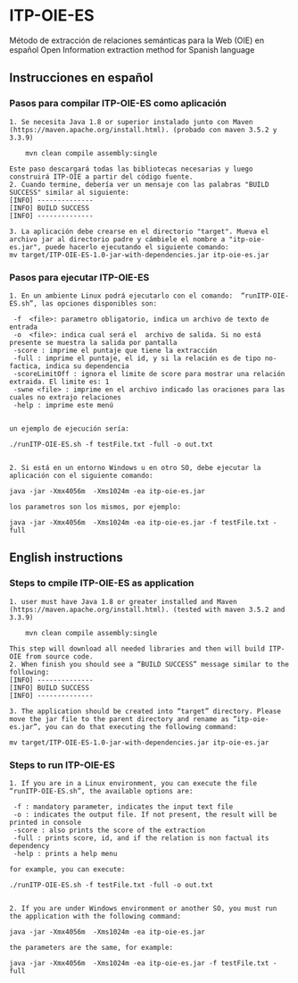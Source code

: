 # ITP-OIE-ES
Método de extracción de relaciones semánticas para la Web (OIE) en español
Open Information extraction method for Spanish language

## Instrucciones en español

### Pasos para compilar ITP-OIE-ES como aplicación

    1. Se necesita Java 1.8 or superior instalado junto con Maven (https://maven.apache.org/install.html). (probado con maven 3.5.2 y 3.3.9)
    
 		mvn clean compile assembly:single

	Este paso descargará todas las bibliotecas necesarias y luego construirá ITP-OIE a partir del código fuente.
    2. Cuando termine, debería ver un mensaje con las palabras "BUILD SUCCESS" similar al siguiente:
	[INFO] --------------
	[INFO] BUILD SUCCESS
	[INFO] --------------

    3. La aplicación debe crearse en el directorio "target". Mueva el archivo jar al directorio padre y cámbiele el nombre a "itp-oie-es.jar", puede hacerlo ejecutando el siguiente comando:
	mv target/ITP-OIE-ES-1.0-jar-with-dependencies.jar itp-oie-es.jar
	
### Pasos para ejecutar ITP-OIE-ES

    1. En un ambiente Linux podrá ejecutarlo con el comando:  “runITP-OIE-ES.sh”, las opciones disponibles son:

	 -f  <file>: parametro obligatorio, indica un archivo de texto de entrada
	 -o  <file>: indica cual será el  archivo de salida. Si no está presente se muestra la salida por pantalla
	 -score : imprime el puntaje que tiene la extracción
	 -full : imprime el puntaje, el id, y si la relación es de tipo no-factica, indica su dependencia
	 -scoreLimitOff : ignora el limite de score para mostrar una relación extraida. El limite es: 1
	 -swne <file> : imprime en el archivo indicado las oraciones para las cuales no extrajo relaciones
	 -help : imprime este menú


	un ejemplo de ejecución sería:

	./runITP-OIE-ES.sh -f testFile.txt -full -o out.txt


    2. Si está en un entorno Windows u en otro SO, debe ejecutar la aplicación con el siguiente comando:

	java -jar -Xmx4056m  -Xms1024m -ea itp-oie-es.jar 

	los parametros son los mismos, por ejemplo:

	java -jar -Xmx4056m  -Xms1024m -ea itp-oie-es.jar -f testFile.txt -full

## English instructions

### Steps to cmpile ITP-OIE-ES as application

    1. user must have Java 1.8 or greater installed and Maven (https://maven.apache.org/install.html). (tested with maven 3.5.2 and 3.3.9)
    
 		mvn clean compile assembly:single

	This step will download all needed libraries and then will build ITP-OIE from source code.
    2. When finish you should see a “BUILD SUCCESS” message similar to the following:
	[INFO] --------------
	[INFO] BUILD SUCCESS
	[INFO] --------------

    3. The application should be created into “target” directory. Please move the jar file to the parent directory and rename as “itp-oie-es.jar”, you can do that executing the following command:

	mv target/ITP-OIE-ES-1.0-jar-with-dependencies.jar itp-oie-es.jar
	
### Steps to run ITP-OIE-ES

    1. If you are in a Linux environment, you can execute the file “runITP-OIE-ES.sh”, the available options are:

	 -f : mandatory parameter, indicates the input text file
	 -o : indicates the output file. If not present, the result will be printed in console	 
	 -score : also prints the score of the extraction
	 -full : prints score, id, and if the relation is non factual its dependency
	 -help : prints a help menu

	for example, you can execute:

	./runITP-OIE-ES.sh -f testFile.txt -full -o out.txt


    2. If you are under Windows environment or another SO, you must run the application with the following command:

	java -jar -Xmx4056m  -Xms1024m -ea itp-oie-es.jar 

	the parameters are the same, for example:

	java -jar -Xmx4056m  -Xms1024m -ea itp-oie-es.jar -f testFile.txt -full

